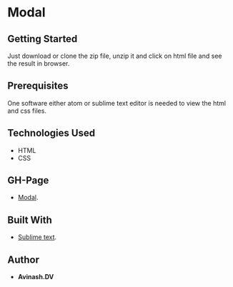 # Modal

## Getting Started
Just download or clone the zip file, unzip it and click on html file and see the result in browser.

## Prerequisites
One software either atom or sublime text editor is needed to view the html and css files.

## Technologies Used
* HTML
* CSS

## GH-Page
* [Modal](https://avinashdv.github.io/modal/).

## Built With
* [Sublime text](https://www.sublimetext.com/).

## Author

* **Avinash.DV** 
